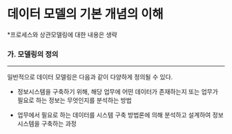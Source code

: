 # 데이터 모델의 기본 개념의 이해 



*프로세스와 상관모델링에 대한 내용은 생략



### 가. 모델링의 정의

___

일반적으로 데이터 모델링은 다음과 같이 다양하게 정의될 수 있다.

* 정보시스템을 구축하기 위해, 해당 업무에 어떤 데이터가 존재하는지 또는 업무가 필요로 하는 정보는 무엇인지를 분석하는 방법

* 업무에서 필요로 하는 데이터를 시스템 구축 방법론에 의해 분석하고 설계하여 정보시스템을 구축하는 과정

